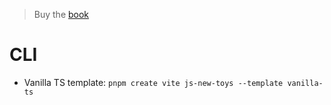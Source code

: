 > Buy the [book](https://thenewtoys.dev/where-to-buy)

# CLI

- Vanilla TS template: `pnpm create vite js-new-toys --template vanilla-ts`
